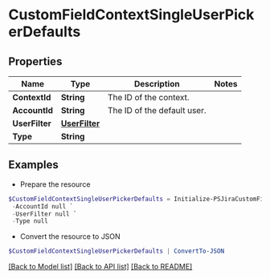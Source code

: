 # CustomFieldContextSingleUserPickerDefaults
## Properties

Name | Type | Description | Notes
------------ | ------------- | ------------- | -------------
**ContextId** | **String** | The ID of the context. | 
**AccountId** | **String** | The ID of the default user. | 
**UserFilter** | [**UserFilter**](UserFilter.md) |  | 
**Type** | **String** |  | 

## Examples

- Prepare the resource
```powershell
$CustomFieldContextSingleUserPickerDefaults = Initialize-PSJiraCustomFieldContextSingleUserPickerDefaults  -ContextId null `
 -AccountId null `
 -UserFilter null `
 -Type null
```

- Convert the resource to JSON
```powershell
$CustomFieldContextSingleUserPickerDefaults | ConvertTo-JSON
```

[[Back to Model list]](../README.md#documentation-for-models) [[Back to API list]](../README.md#documentation-for-api-endpoints) [[Back to README]](../README.md)

